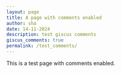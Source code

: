 ```yaml
---
layout: page
title: A page with comments enabled
author: sha
date: 14-11-2024
description: test giscus comments
giscus_comments: true
permalink: /test_comments/
---
```


This is a test page with comments enabled.
